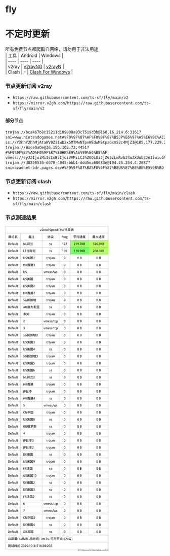 # fly
# 不定时更新
所有免费节点都爬取自网络，请勿用于非法用途  
|  工具  | Android  | Windows  |  
|  ----  | ----   | ----  |  
| v2ray  | [v2rayNG](https://github.com/2dust/v2rayNG/releases) | [v2rayN](https://github.com/2dust/v2rayN/releases) |  
| Clash  | - | [Clash For Windows](https://github.com/2dust/clashN/releases) | 
  
### 节点更新订阅  v2ray
- `https://raw.githubusercontent.com/ts-sf/fly/main/v2`  
- `https://mirror.v2gh.com/https://raw.githubusercontent.com/ts-sf/fly/main/v2`  

#### 部分节点  
``` 
trojan://bca467b8c15211d189008a93c7519d3b@160.16.214.6:3161?sni=www.nintendogames.net#%F0%9F%87%AF%F0%9F%87%B5JP%E6%97%A5%E6%9C%AC2
ss://Y2hhY2hhMjAtaWV0Zi1wb2x5MTMwNTpvWEdwMStpaGxmS2c4MjZI@185.177.229.245:1866#%F0%9F%87%A6%F0%9F%87%BAAU%E6%BE%B3%E5%A4%A7%E5%88%A9%E4%BA%9A
trojan://BxceQaOe@36.156.102.72:4451?#%F0%9F%87%AD%F0%9F%87%B0HK%E9%A6%99%E6%B8%AF
vmess://eyJ2IjoiMiIsInBzIjoiVVMiLCJhZGQiOiJjZG5zLmRvb24uZXUub3JnIiwicG9ydCI6IjQ0MyIsImlkIjoiMjcwZWFjNDUtMTFjNC00MjZkLWFmNTgtNTJlMjA0M2NlYjUxIiwiYWlkIjoiMCIsInNjeSI6ImF1dG8iLCJuZXQiOiJ3cyIsInR5cGUiOiJub25lIiwiaG9zdCI6InByb3BvcnRpb24tcmVjb3ZlcnktbW90ZWxzLWpvbmVzLnRyeWNsb3VkZmxhcmUuY29tIiwicGF0aCI6Ii92bWVzcy1hcmdvP2VkPTI1NjAiLCJ0bHMiOiJ0bHMiLCJzbmkiOiJwcm9wb3J0aW9uLXJlY292ZXJ5LW1vdGVscy1qb25lcy50cnljbG91ZGZsYXJlLmNvbSIsInRlc3RfbmFtZSI6IlVTIn0=
trojan://d0298536-d670-4045-bbb1-ddd5ea68683e@104.25.254.4:2087?sni=azadnet-bdr.pages.dev#%F0%9F%87%BA%F0%9F%87%B8US%E7%BE%8E%E5%9B%BD
```
### 节点更新订阅  clash
- `https://raw.githubusercontent.com/ts-sf/fly/main/clash`  
- `https://mirror.v2gh.com/https://raw.githubusercontent.com/ts-sf/fly/main/clash`  

### 节点测速结果
![image](traffic.png)
